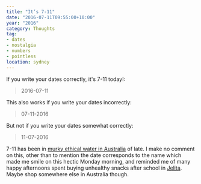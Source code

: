 ```yaml
---
title: "It’s 7-11"
date: "2016-07-11T09:55:00+10:00"
year: "2016"
category: Thoughts
tag:
- dates
- nostalgia
- numbers
- pointless
location: sydney
---
```

If you write your dates correctly, it's 7-11 today!:

> 2016-07-11

This also works if you write your dates incorrectly:

> 07-11-2016

But not if you write your dates somewhat correctly:

> 11-07-2016

7-11 has been in [murky ethical water in Australia] of late. I make no comment on this, other than to mention the date corresponds to the name which made me smile on this hectic Monday morning, and reminded me of many happy afternoons spent buying unhealthy snacks after school in [Jelita]. Maybe shop somewhere else in Australia though.

[murky ethical water in Australia]: http://www.abc.net.au/news/2016-02-15/7-eleven-worker-paid-as-little-as-47c-an-hour-lawyers-say/7168216

[Jelita]: http://www.hungrygowhere.com/search-results/Jelita+Shopping+Centre/

